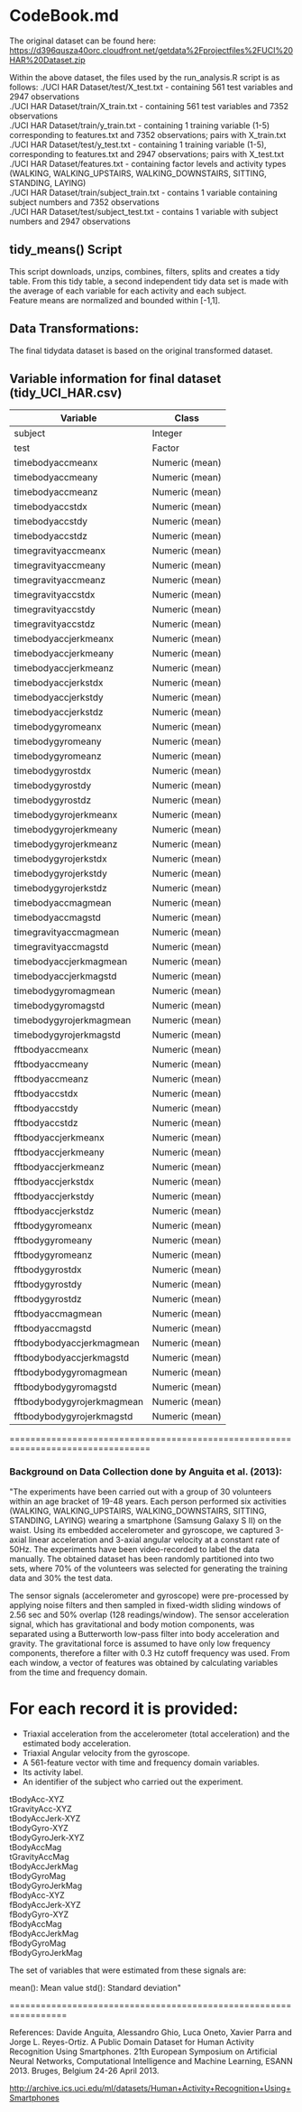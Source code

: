 # CodeBook.md

The original dataset can be found here: https://d396qusza40orc.cloudfront.net/getdata%2Fprojectfiles%2FUCI%20HAR%20Dataset.zip

Within the above dataset, the files used by the run_analysis.R script is as follows:
./UCI HAR Dataset/test/X_test.txt - containing 561 test variables and 2947 observations  
./UCI HAR Dataset/train/X_train.txt - containing 561 test variables and 7352 observations  
./UCI HAR Dataset/train/y_train.txt - containing 1 training variable (1-5) corresponding to features.txt and 7352 observations; pairs with X_train.txt  
./UCI HAR Dataset/test/y_test.txt - containing 1 training variable (1-5), corresponding to features.txt and 2947 observations; pairs with X_test.txt  
./UCI HAR Dataset/features.txt - containing factor levels and activity types (WALKING, WALKING_UPSTAIRS, WALKING_DOWNSTAIRS, SITTING, STANDING, LAYING)  
./UCI HAR Dataset/train/subject_train.txt - contains 1 variable containing subject numbers and 7352 observations  
./UCI HAR Dataset/test/subject_test.txt - contains 1 variable with subject numbers and 2947 observations  

## tidy_means() Script
This script downloads, unzips, combines, filters, splits and creates a tidy table.
From this tidy table, a second independent tidy data set is made with the average of each variable for each activity and each subject.  
Feature means are normalized and bounded within [-1,1].

## Data Transformations:
The final tidydata dataset is based on the original transformed dataset. 

## Variable information for final dataset (tidy_UCI_HAR.csv)
Variable | Class
---------|-----------
subject | Integer
test | Factor
timebodyaccmeanx | Numeric (mean)
timebodyaccmeany | Numeric (mean)
timebodyaccmeanz | Numeric (mean)
timebodyaccstdx | Numeric (mean)
timebodyaccstdy | Numeric (mean)
timebodyaccstdz | Numeric (mean)
timegravityaccmeanx | Numeric (mean)
timegravityaccmeany | Numeric (mean)
timegravityaccmeanz | Numeric (mean)
timegravityaccstdx | Numeric (mean)
timegravityaccstdy | Numeric (mean)
timegravityaccstdz | Numeric (mean)
timebodyaccjerkmeanx | Numeric (mean)
timebodyaccjerkmeany | Numeric (mean)
timebodyaccjerkmeanz | Numeric (mean)
timebodyaccjerkstdx | Numeric (mean)
timebodyaccjerkstdy | Numeric (mean)
timebodyaccjerkstdz | Numeric (mean)
timebodygyromeanx | Numeric (mean)
timebodygyromeany | Numeric (mean)
timebodygyromeanz | Numeric (mean)
timebodygyrostdx | Numeric (mean)
timebodygyrostdy | Numeric (mean)
timebodygyrostdz | Numeric (mean)
timebodygyrojerkmeanx | Numeric (mean)
timebodygyrojerkmeany | Numeric (mean)
timebodygyrojerkmeanz | Numeric (mean)
timebodygyrojerkstdx | Numeric (mean)
timebodygyrojerkstdy | Numeric (mean)
timebodygyrojerkstdz | Numeric (mean)
timebodyaccmagmean | Numeric (mean)
timebodyaccmagstd | Numeric (mean)
timegravityaccmagmean | Numeric (mean)
timegravityaccmagstd | Numeric (mean)
timebodyaccjerkmagmean | Numeric (mean)
timebodyaccjerkmagstd | Numeric (mean)
timebodygyromagmean | Numeric (mean)
timebodygyromagstd | Numeric (mean)
timebodygyrojerkmagmean | Numeric (mean)
timebodygyrojerkmagstd | Numeric (mean)
fftbodyaccmeanx | Numeric (mean)
fftbodyaccmeany | Numeric (mean)
fftbodyaccmeanz | Numeric (mean)
fftbodyaccstdx | Numeric (mean)
fftbodyaccstdy | Numeric (mean)
fftbodyaccstdz | Numeric (mean)
fftbodyaccjerkmeanx | Numeric (mean)
fftbodyaccjerkmeany | Numeric (mean)
fftbodyaccjerkmeanz | Numeric (mean)
fftbodyaccjerkstdx | Numeric (mean)
fftbodyaccjerkstdy | Numeric (mean)
fftbodyaccjerkstdz | Numeric (mean)
fftbodygyromeanx | Numeric (mean)
fftbodygyromeany | Numeric (mean)
fftbodygyromeanz | Numeric (mean)
fftbodygyrostdx | Numeric (mean)
fftbodygyrostdy | Numeric (mean)
fftbodygyrostdz | Numeric (mean)
fftbodyaccmagmean | Numeric (mean)
fftbodyaccmagstd | Numeric (mean)
fftbodybodyaccjerkmagmean | Numeric (mean)
fftbodybodyaccjerkmagstd | Numeric (mean)
fftbodybodygyromagmean | Numeric (mean)
fftbodybodygyromagstd | Numeric (mean)
fftbodybodygyrojerkmagmean | Numeric (mean)
fftbodybodygyrojerkmagstd | Numeric (mean)


=================================================================================

### Background on Data Collection done by Anguita et al. (2013):

"The experiments have been carried out with a group of 30 volunteers within an age bracket of 19-48 years. Each person performed six activities (WALKING, WALKING_UPSTAIRS, WALKING_DOWNSTAIRS, SITTING, STANDING, LAYING) wearing a smartphone (Samsung Galaxy S II) on the waist. Using its embedded accelerometer and gyroscope, we captured 3-axial linear acceleration and 3-axial angular velocity at a constant rate of 50Hz. The experiments have been video-recorded to label the data manually. The obtained dataset has been randomly partitioned into two sets, where 70% of the volunteers was selected for generating the training data and 30% the test data. 

The sensor signals (accelerometer and gyroscope) were pre-processed by applying noise filters and then sampled in fixed-width sliding windows of 2.56 sec and 50% overlap (128 readings/window). The sensor acceleration signal, which has gravitational and body motion components, was separated using a Butterworth low-pass filter into body acceleration and gravity. The gravitational force is assumed to have only low frequency components, therefore a filter with 0.3 Hz cutoff frequency was used. From each window, a vector of features was obtained by calculating variables from the time and frequency domain.

For each record it is provided:
======================================

- Triaxial acceleration from the accelerometer (total acceleration) and the estimated body acceleration.
- Triaxial Angular velocity from the gyroscope. 
- A 561-feature vector with time and frequency domain variables. 
- Its activity label. 
- An identifier of the subject who carried out the experiment.



tBodyAcc-XYZ  
tGravityAcc-XYZ  
tBodyAccJerk-XYZ  
tBodyGyro-XYZ  
tBodyGyroJerk-XYZ  
tBodyAccMag  
tGravityAccMag  
tBodyAccJerkMag  
tBodyGyroMag  
tBodyGyroJerkMag  
fBodyAcc-XYZ  
fBodyAccJerk-XYZ  
fBodyGyro-XYZ  
fBodyAccMag  
fBodyAccJerkMag  
fBodyGyroMag  
fBodyGyroJerkMag  

The set of variables that were estimated from these signals are: 

mean(): Mean value
std(): Standard deviation"

=================================================================



References: 
Davide Anguita, Alessandro Ghio, Luca Oneto, Xavier Parra and Jorge L. Reyes-Ortiz. A Public Domain Dataset for Human Activity Recognition Using Smartphones. 21th European Symposium on Artificial Neural Networks, Computational Intelligence and Machine Learning, ESANN 2013. Bruges, Belgium 24-26 April 2013.

http://archive.ics.uci.edu/ml/datasets/Human+Activity+Recognition+Using+Smartphones
